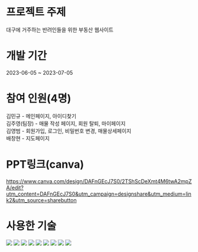 # 프로젝트 주제
대구에 거주하는 반려인들을 위한 부동산 웹사이트

# 개발 기간
2023-06-05 ~ 2023-07-05

# 참여 인원(4명)
김민규 - 메인페이지, 아이디찾기 <br>
김주영(팀장) - 매물 작성 페이지, 회원 탈퇴, 마이페이지<br>
김영범 - 회원가입, 로그인, 비밀번호 변경, 매물상세페이지 <br>
배창현 - 지도페이지 <br>

# PPT링크(canva)
https://www.canva.com/design/DAFnGEcJ7S0/2TShScDeXmt4M6twA2mpZA/edit?utm_content=DAFnGEcJ7S0&utm_campaign=designshare&utm_medium=link2&utm_source=sharebutton

# 사용한 기술
<img src="https://img.shields.io/badge/Visual Studio Code-007ACC?style=flat-square&logo=Visual Studio Code&logoColor=white"/>
<img src="https://img.shields.io/badge/Laravel-v9-orange?style=flat-square&logo=laravel&logoColor=white">
<img src="https://img.shields.io/npm/v/tailwindcss?color=blue&label=Tailwind%20CSS&style=flat-square">
<img src="https://img.shields.io/packagist/v/laravel/jetstream?color=red&label=Laravel%20Jetstream&style=flat-square">
<img src="https://img.shields.io/badge/PHP-777BB4?style=flat-square&logo=php&logoColor=white"/>
<img src="https://img.shields.io/badge/MariaDB-003545?style=flat-square&logo=mariaDB&logoColor=white"/>
<img src="https://img.shields.io/badge/HTML5-E34F26?style=flat-square&logo=html5&logoColor=white"/>
<img src="https://img.shields.io/badge/CSS3-1572B6?style=flat-square&logo=css3&logoColor=white"/>
<img src="https://img.shields.io/badge/javascript-F7DF1E?style=for-the-badge&logo=javascript&logoColor=black">

